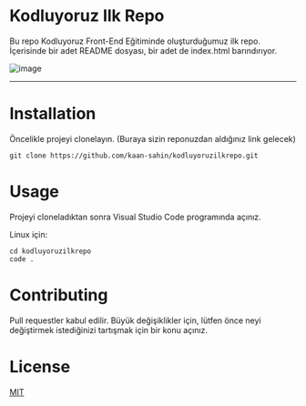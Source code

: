 # **Kodluyoruz Ilk Repo**

Bu repo Kodluyoruz Front-End Eğitiminde oluşturduğumuz ilk repo. İçerisinde bir adet README dosyası, bir adet de index.html barındırıyor.

![image]("C:\Users\Kaan\kodluyoruzilkrepo\image\repo.png")

****
# **Installation**

Öncelikle projeyi clonelayın. (Buraya sizin reponuzdan aldığınız link gelecek)

```
git clone https://github.com/kaan-sahin/kodluyoruzilkrepo.git
```

# **Usage**

Projeyi cloneladıktan sonra Visual Studio Code programında açınız.

Linux için:

```
cd kodluyoruzilkrepo
code .
```

# **Contributing**

Pull requestler kabul edilir. Büyük değişiklikler için, lütfen önce neyi değiştirmek istediğinizi tartışmak için bir konu açınız.

# **License**

[MIT](https://choosealicense.com/licenses/mit/)